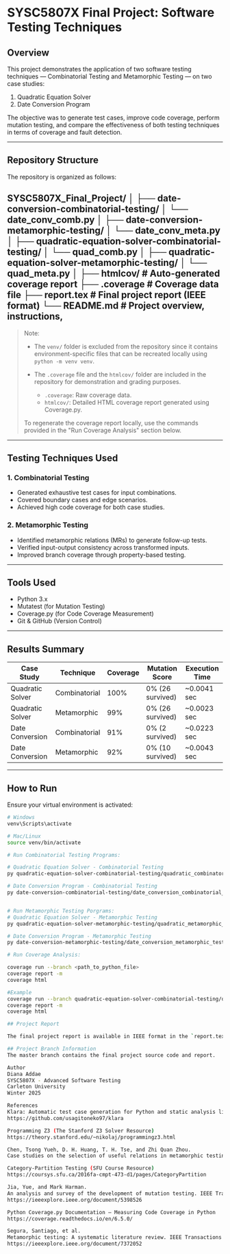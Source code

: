 # SYSC5807X Final Project: Software Testing Techniques

## Overview
This project demonstrates the application of two software testing techniques — Combinatorial Testing and Metamorphic Testing — on two case studies:

1. Quadratic Equation Solver  
2. Date Conversion Program  

The objective was to generate test cases, improve code coverage, perform mutation testing, and compare the effectiveness of both testing techniques in terms of coverage and fault detection.

---

## Repository Structure

The repository is organized as follows:

SYSC5807X_Final_Project/ │ 
├── date-conversion-combinatorial-testing/ │ 
└── date_conv_comb.py │ 
├── date-conversion-metamorphic-testing/ │ 
└── date_conv_meta.py │ 
├── quadratic-equation-solver-combinatorial-testing/ │ 
└── quad_comb.py │ 
├── quadratic-equation-solver-metamorphic-testing/ │ 
└── quad_meta.py │ 
├── htmlcov/ # Auto-generated coverage report 
├── .coverage # Coverage data file 
├── report.tex # Final project report (IEEE format) 
└── README.md # Project overview, instructions,
---

> Note:
> - The `venv/` folder is excluded from the repository since it contains environment-specific files that can be recreated locally using `python -m venv venv`.
>
> - The `.coverage` file and the `htmlcov/` folder are included in the repository for demonstration and grading purposes.
>   - `.coverage`: Raw coverage data.
>   - `htmlcov/`: Detailed HTML coverage report generated using Coverage.py.
>
> To regenerate the coverage report locally, use the commands provided in the "Run Coverage Analysis" section below.


---

## Testing Techniques Used

### 1. Combinatorial Testing
- Generated exhaustive test cases for input combinations.
- Covered boundary cases and edge scenarios.
- Achieved high code coverage for both case studies.

### 2. Metamorphic Testing
- Identified metamorphic relations (MRs) to generate follow-up tests.
- Verified input-output consistency across transformed inputs.
- Improved branch coverage through property-based testing.

---

## Tools Used

- Python 3.x  
- Mutatest (for Mutation Testing)  
- Coverage.py (for Code Coverage Measurement)  
- Git & GitHub (Version Control)  

---

## Results Summary

| Case Study        | Technique        | Coverage | Mutation Score | Execution Time |
|------------------|-----------------|----------|----------------|----------------|
| Quadratic Solver | Combinatorial   | 100%     | 0% (26 survived) | ~0.0041 sec   |
| Quadratic Solver | Metamorphic     | 99%      | 0% (26 survived) | ~0.0023 sec   |
| Date Conversion  | Combinatorial   | 91%      | 0% (2 survived)  | ~0.0223 sec   |
| Date Conversion  | Metamorphic     | 92%      | 0% (10 survived) | ~0.0043 sec   |

---

## How to Run

Ensure your virtual environment is activated:

```bash
# Windows
venv\Scripts\activate

# Mac/Linux
source venv/bin/activate

# Run Combinatorial Testing Programs:

# Quadratic Equation Solver - Combinatorial Testing
py quadratic-equation-solver-combinatorial-testing/quadratic_combinatorial_testing.py

# Date Conversion Program - Combinatorial Testing
py date-conversion-combinatorial-testing/date_conversion_combinatorial_testing.py


# Run Metamorphic Testing Porgrams:
# Quadratic Equation Solver - Metamorphic Testing
py quadratic-equation-solver-metamorphic-testing/quadratic_metamorphic_testing.py

# Date Conversion Program - Metamorphic Testing
py date-conversion-metamorphic-testing/date_conversion_metamorphic_testing.py

# Run Coverage Analysis:

coverage run --branch <path_to_python_file>
coverage report -m
coverage html

#Example
coverage run --branch quadratic-equation-solver-combinatorial-testing/quadratic_combinatorial_testing.py
coverage report -m
coverage html

## Project Report

The final project report is available in IEEE format in the `report.tex` file.

## Project Branch Information
The master branch contains the final project source code and report.

Author
Diana Addae
SYSC5807X - Advanced Software Testing
Carleton University
Winter 2025

References
Klara: Automatic test case generation for Python and static analysis library
https://github.com/usagitoneko97/klara

Programming Z3 (The Stanford Z3 Solver Resource)
https://theory.stanford.edu/~nikolaj/programmingz3.html

Chen, Tsong Yueh, D. H. Huang, T. H. Tse, and Zhi Quan Zhou.
Case studies on the selection of useful relations in metamorphic testing.

Category-Partition Testing (SFU Course Resource)
https://coursys.sfu.ca/2016fa-cmpt-473-d1/pages/CategoryPartition

Jia, Yue, and Mark Harman.
An analysis and survey of the development of mutation testing. IEEE Transactions on Software Engineering, 2011.
https://ieeexplore.ieee.org/document/5398526

Python Coverage.py Documentation — Measuring Code Coverage in Python
https://coverage.readthedocs.io/en/6.5.0/

Segura, Santiago, et al.
Metamorphic testing: A systematic literature review. IEEE Transactions on Software Engineering, 2016.
https://ieeexplore.ieee.org/document/7372052

